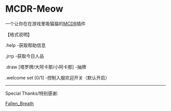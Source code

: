 # MCDR-Meow
一个让你在在游戏里吸猫猫的[MCDR](https://github.com/Fallen-Breath/MCDReforged/)插件

【格式说明】

.help -获取帮助信息

.jrrp -获取今日人品

.draw [塔罗牌/大阿卡那/小阿卡那] -抽牌

.welcome set [0/1] -控制入服欢迎开关（默认开启）

------

Special Thanks/特别感谢:

[Fallen_Breath](https://github.com/Fallen-Breath/)
